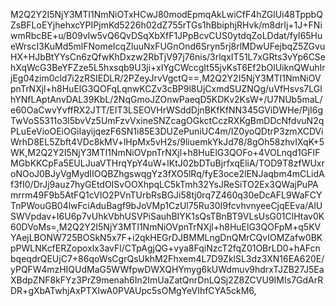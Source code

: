 M2Q2Y2I5NjY3MTI1NmNiOTxHCwJ80modEpmqAkLwiCfF4hZGlUi48TppbQZsBFLoEYjhehxcYPIPjmKd5226h02dZ755rTGs1hBbiphjRHvk/m8drIj+1J+FNiwmRbcBE+u/B09vIw5vQ6QvDSqXbXfF1JPpBcvCUS0ytdqZoLDdat/fyI65HueWrscI3KuMd5mlFNomeIcqZluuNxFUGnOnd6Sryn5rj8rlMDwUFejbqZ5ZGvuHX+HJbBtYYsCn6zQfwKhDxzw2RbTjV97j76nis/3rlqxIT51L7xGRts3vYp6CSehXqWcG3BeYFZze5L5hxsqb9U3ji+xIYgCWccgIt55jvKsT6Ef2bOlUiknQWuhIrjEg04zim0cld7i2zRSIEDLR/2PZeyJrvVgctQ==,M2Q2Y2I5NjY3MTI1NmNiOVpnTrNXjl+h8HuElG3QOFqLqnwKCZv3cBP9l8UjCxmdSUZNQg/uVfHsvs7LGlhYNfLAptAnvDAL39KbL/2NqGmoJZOnwPaeqD5KDKv2KsW+/U7NUb5maL/e60OaCwvYvffRX2JTT/EIT3LSEOVHrWSddDjnBKfKfNN345GViDWHe/PjI6gTwVoS5311o3l5bvVz5UmFzvVxineSNZcagOGkctCczRXKgBmDDcNfdvuN2qPLuEeVioOEiOGiIayijqezF6SN1i85E3DUZePuniUC4m/IZ0yoQDtrP3zmXCDViWrhD8EL5Zbft4VDc8kMV+lHpMx5vH2s/9liuemkYkJd78/8gOh58zhvIXqK+5WK,M2Q2Y2I5NjY3MTI1NmNiOVpnTrNXjl+h8HuElG3QOFo+4VOLnqd1GFIFMGbKKCpFa5EULJuaVTHrqYpY4uW+lKtJ02bDTuBjrfxqEliA/TOD9T8zfWUxroNOoJ0BJyVgMydIIOQBZhgswqgYz3fXO5lRq/fyE3oce2lENJaqbm4mCLidAf3fI0/DrJj9auz7hyGEtdOISvOOXhpqLC5kTmh32YsJReSiTO2Ex3QWajPuPAmrrm49F9b5AtFQ1cVIO2PVnTUrbRsBGJi58tj0rq7Z460q30eDcAFL9WaFCYTnPWouGB04lwFciAduBagf9bJoVMp1CzUl75Ru30I9fcvhvnyeeCjqEEva/AlUSWVpdav+I6U6p7vUhkVbhUSVPiSauhBIYK1sQsTBnBT9VLsUsG01ClHtav0K60DVoMs=,M2Q2Y2I5NjY3MTI1NmNiOVpnTrNXjl+h8HuElG3QOFpM+q5KVYAejLBONW725BOSkN5x7F+i2qkHEGrDJBMMLngDnQMrCQvIOMZafw0BKpPWLNKcfERZopoxlx3avFl/CTpAgjQG+vya8FqiNzcT2fqZ01OBrLD0+hAFcnbqeqdrQEUjC7+86qoWsCgrQsUkhM2Fhxem4L7D9ZklSL3dz3XN16EA620E/yPQFW4mzHIQUdMaG5WWfpwDWXQHYmyg6kUWdmuv9hdrxTJZB27J5EaXBdpZNF8kFYz3PrZ9menah6In2ImUaZatQnrDnLQSj2Z8ZCVU9IMIs7GdArRDR+gXbATwhjAxPTXIwA0PVAUpc5sOMgYeVIhfCYA5ckM6,
